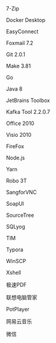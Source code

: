 7-Zip

Docker Desktop

EasyConnect

Foxmail 7.2

Git 2.0.1

Make 3.81

Go

Java 8

JetBrains Toolbox

Kafka Tool 2.2.0.7

Office 2010

Visio 2010

FireFox

Node.js

Yarn

Robo 3T

SangforVNC

SoapUI

SourceTree

SQLyog

TIM

Typora

WinSCP

Xshell

极速PDF

联想电脑管家

PotPlayer

网易云音乐

微信







